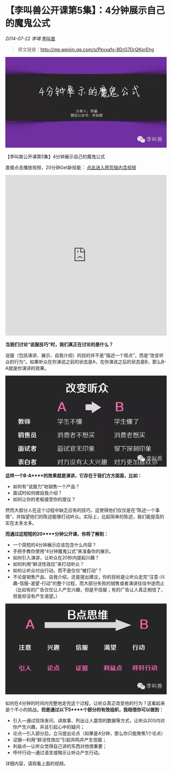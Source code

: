 # 【李叫兽公开课第5集】：4分钟展示自己的魔鬼公式

*2014-07-22* *李靖* [李叫兽](https://mp.weixin.qq.com/s?__biz=MzA5NTMxOTczOA==&mid=200353570&idx=1&sn=fef633b7df874590e6c94ebab105e692&scene=21&key=001aea40565292e62eddc4f4adebe0e55a13278527906a487aa5299e06cbe66ae69e7bdd62d604d0b46efa352dd4d680ebc0d4db7f709b31f5bef851bb3bcc097539aea2499f340c693e30687148dd29&ascene=7&uin=MjQwNzMxODYwNQ%3D%3D&devicetype=Windows+8&version=6203005d&pass_ticket=xOhI1VQDG%2FzwbhWgqYvgjLhswwNIUGjt8DUL4fp00EDxCVadhAwYny0MJ9B2H%2Fmr&winzoom=1.125##)

> 原文链接：http://mp.weixin.qq.com/s/Pkvxafx-8DrG7DrQKprEhg

![](./_image/2017-02-13-18-19-06.jpg)

【李叫兽公开课第5集】4分钟展示自己的魔鬼公式

直接点击播放视频，20分钟Get新技能：
[点此进入网页版内含视频]( http://mp.weixin.qq.com/s/Pkvxafx-8DrG7DrQKprEhg  )
<iframe allowfullscreen="" frameborder="0" height="501" src="https://v.qq.com/iframe/player.html?vid=t01326er1u3&amp;width=668&amp;height=501&amp;auto=0&amp;encryptVer=6.0&amp;platform=61001&amp;cKey=NiDl+p7t7z/WZ/NLC9U6ZTuyvoFcHAcxZHcAldTqBBf3A6hcW7vdWvLv7GBimGtu" style="margin: 0px; padding: 0px; max-width: 100%; box-sizing: border-box !important; word-wrap: break-word !important; z-index: 1; width: 668px !important; height: 501px !important;" width="668"></iframe>

**当我们讨论“说服技巧“时，我们真正在讨论的是什么？**

说服（包括演讲、展示、自我介绍）的目的并不是“描述一个观点”，而是“改变听众的行为”。如果听众在你演说之前的状态是A，在你演说之后的状态是B，那么B-A就是你演讲的效果。


![](./_image/2017-02-13-18-20-07.jpg)


**这样一个B-A****的效果就是演讲，它存在于我们方方面面，比如：**

- 如何有“说服力”地销售一个产品？
- 面试时如何做自我介绍？
- 如何让你的老板接受你的提议？

然而大部分人在这个过程中缺乏应有的技巧，这使得他们仅仅是在“陈述一个事情”，并指望他们的陈述能够打动听众。实际上，比起简单的陈述，我们能提高的实在太多太多。

**而通过这短短的20****分钟公开课，你将了解到：**

- 一个简短的4分钟展示应该包含什么内容？
- 手把手教你使用“4分钟魔鬼公式”来准备你的展示。
- 如何引入演讲，让听众在20秒内提起兴趣？
- 如何利用“鲜活性效应”来打动听众？
- 如何让听众付出行动，而不是仅仅“被打动”？
- 不论是销售产品、自我介绍，还是提出建议，你的目标是让听众走完“注意-兴趣-信服-渴望-行动”的整个过程，而大部分失败的销售或者演讲往往中途而止（比如有的广告仅仅让人产生兴趣，但是不信服；有的广告让人真正相信了，但是却没有产生渴望。）



![](./_image/2017-02-13-18-20-28.jpg)



如何在4分钟的时间内完整地走完这个过程，让听众真正改变他的行为？这看起来是个不小的挑战。**但是通过以下5****个部分的有效组织，我相信你可以做到：**

- 引入—通过现场发问、讲故事、列出让人震惊的数据等方式，让听众20S内对你产生兴趣，并且引起心中的疑问；
- 论点—引入部分后，立马提出论点（如果是4分钟，那么你只能聚焦1个论点）
- 证据—利用“鲜活性效应”引起共鸣并产生信服；
- 利益点—让听众觉得自己讲的东西对他很重要；
- 呼吁行动—通过语言或暗示让听众产生行动。

详细内容，请观看上面的视频。